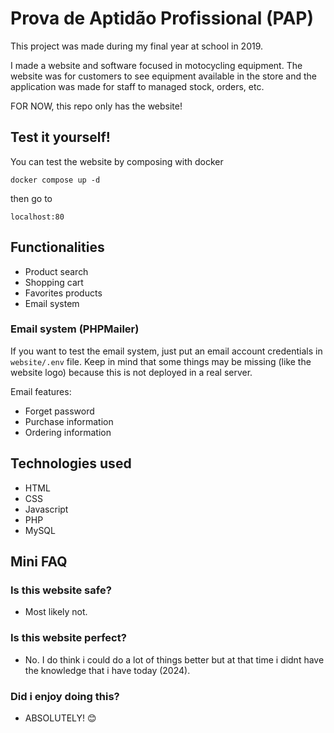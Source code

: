 # Prova de Aptidão Profissional (PAP)

This project was made during my final year at school in 2019.

I made a website and software focused in motocycling equipment. The website was for customers to see equipment available in the store and the application was made for staff to managed stock, orders, etc.

FOR NOW, this repo only has the website!

## Test it yourself!

You can test the website by composing with docker

`docker compose up -d`

then go to

`localhost:80`

## Functionalities

- Product search
- Shopping cart
- Favorites products
- Email system

### Email system (PHPMailer)

If you want to test the email system, just put an email account credentials in `website/.env` file. Keep in mind that some things may be missing (like the website logo) because this is not deployed in a real server.

Email features:

- Forget password
- Purchase information
- Ordering information

## Technologies used

- HTML
- CSS
- Javascript
- PHP
- MySQL

## Mini FAQ

### Is this website safe?
- Most likely not.

### Is this website perfect?
- No. I do think i could do a lot of things better but at that time i didnt have the knowledge that i have today (2024).

### Did i enjoy doing this?
- ABSOLUTELY! 😊